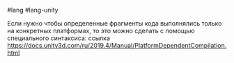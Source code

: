 #lang #lang-unity

Если нужно чтобы определенные фрагменты кода выполнялись только на конкретных платформах, то это можно сделать с помощью специального синтаксиса: 
ссылка https://docs.unity3d.com/ru/2019.4/Manual/PlatformDependentCompilation.html